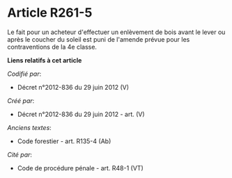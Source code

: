 # Article R261-5

Le fait pour un acheteur d'effectuer un enlèvement de bois avant le lever ou après le coucher du soleil est puni de l'amende
prévue pour les contraventions de la 4e classe.

**Liens relatifs à cet article**

_Codifié par_:

  - Décret n°2012-836 du 29 juin 2012 (V)

_Créé par_:

  - Décret n°2012-836 du 29 juin 2012 - art. (V)

_Anciens textes_:

  - Code forestier - art. R135-4 (Ab)

_Cité par_:

  - Code de procédure pénale - art. R48-1 (VT)
